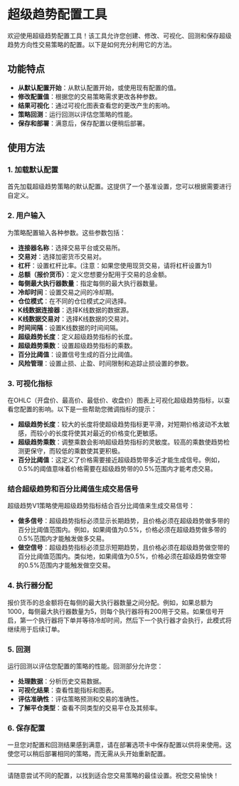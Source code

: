 # 超级趋势配置工具

欢迎使用超级趋势配置工具！该工具允许您创建、修改、可视化、回测和保存超级趋势方向性交易策略的配置。以下是如何充分利用它的方法。

## 功能特点

- **从默认配置开始**：从默认配置开始，或使用现有配置的值。
- **修改配置值**：根据您的交易策略需求更改各种参数。
- **结果可视化**：通过可视化图表查看您的更改产生的影响。
- **策略回测**：运行回测以评估您策略的性能。
- **保存和部署**：满意后，保存配置以便稍后部署。

## 使用方法

### 1. 加载默认配置

首先加载超级趋势策略的默认配置。这提供了一个基准设置，您可以根据需要进行自定义。

### 2. 用户输入

为策略配置输入各种参数。这些参数包括：

- **连接器名称**：选择交易平台或交易所。
- **交易对**：选择加密货币交易对。
- **杠杆**：设置杠杆比率。(注意：如果您使用现货交易，请将杠杆设置为1)
- **总额（报价货币）**：定义您想要分配用于交易的总金额。
- **每侧最大执行器数量**：指定每侧的最大执行器数量。
- **冷却时间**：设置交易之间的冷却期。
- **仓位模式**：在不同的仓位模式之间选择。
- **K线数据连接器**：选择K线数据的数据源。
- **K线数据交易对**：选择K线数据的交易对。
- **时间间隔**：设置K线数据的时间间隔。
- **超级趋势长度**：定义超级趋势指标的长度。
- **超级趋势乘数**：设置超级趋势指标的乘数。
- **百分比阈值**：设置信号生成的百分比阈值。
- **风险管理**：设置止损、止盈、时间限制和追踪止损设置的参数。

### 3. 可视化指标

在OHLC（开盘价、最高价、最低价、收盘价）图表上可视化超级趋势指标，以查看您配置的影响。以下是一些帮助您微调指标的提示：

- **超级趋势长度**：较大的长度将使超级趋势指标更平滑，对短期价格波动不太敏感，而较小的长度将使其对最近的价格变化更敏感。
- **超级趋势乘数**：调整乘数会影响超级趋势指标的灵敏度。较高的乘数使趋势检测更保守，而较低的乘数使其更积极。
- **百分比阈值**：这定义了价格需要接近超级趋势带多近才能生成信号。例如，0.5%的阈值意味着价格需要在超级趋势带的0.5%范围内才能考虑交易。

### 结合超级趋势和百分比阈值生成交易信号

超级趋势V1策略使用超级趋势指标结合百分比阈值来生成交易信号：

- **做多信号**：超级趋势指标必须显示长期趋势，且价格必须在超级趋势做多带的百分比阈值范围内。例如，如果阈值为0.5%，价格必须在超级趋势做多带的0.5%范围内才能触发做多交易。
- **做空信号**：超级趋势指标必须显示短期趋势，且价格必须在超级趋势做空带的百分比阈值范围内。类似地，如果阈值为0.5%，价格必须在超级趋势做空带的0.5%范围内才能触发做空交易。

### 4. 执行器分配

报价货币的总金额将在每侧的最大执行器数量之间分配。例如，如果总额为1000，每侧最大执行器数量为5，则每个执行器将有200用于交易。如果信号开启，第一个执行器将下单并等待冷却时间，然后下一个执行器才会执行，此模式将继续用于后续订单。

### 5. 回测

运行回测以评估您配置的策略的性能。回测部分允许您：

- **处理数据**：分析历史交易数据。
- **可视化结果**：查看性能指标和图表。
- **评估准确性**：评估策略预测和交易的准确性。
- **了解平仓类型**：查看不同类型的交易平仓及其频率。

### 6. 保存配置

一旦您对配置和回测结果感到满意，请在部署选项卡中保存配置以供将来使用。这使您可以稍后部署相同的策略，而无需从头开始重新配置。

---

请随意尝试不同的配置，以找到适合您交易策略的最佳设置。祝您交易愉快！ 